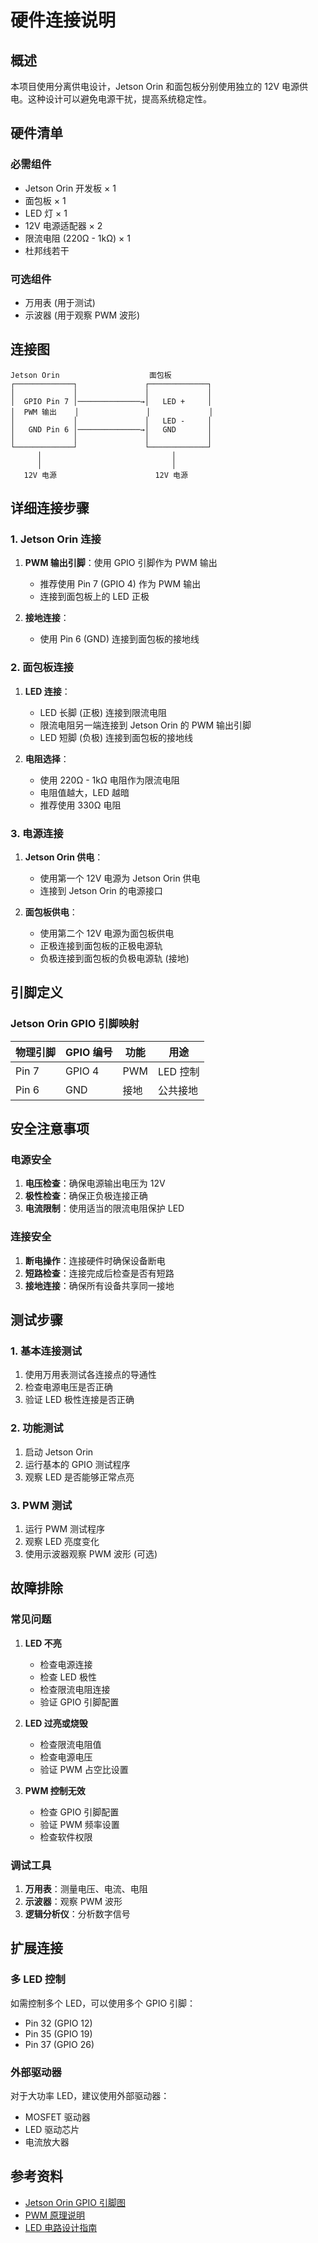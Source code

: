 # 硬件连接说明

## 概述

本项目使用分离供电设计，Jetson Orin 和面包板分别使用独立的 12V 电源供电。这种设计可以避免电源干扰，提高系统稳定性。

## 硬件清单

### 必需组件
- Jetson Orin 开发板 × 1
- 面包板 × 1
- LED 灯 × 1
- 12V 电源适配器 × 2
- 限流电阻 (220Ω - 1kΩ) × 1
- 杜邦线若干

### 可选组件
- 万用表 (用于测试)
- 示波器 (用于观察 PWM 波形)

## 连接图

```
Jetson Orin                    面包板
┌─────────────┐               ┌─────────────┐
│             │               │             │
│  GPIO Pin 7 │──────────────→│   LED +     │
│  PWM 输出    │               │             │
│             │               │   LED -     │
│   GND Pin 6 │──────────────→│   GND       │
│             │               │             │
└─────────────┘               └─────────────┘
      │                             │
      │                             │
   12V 电源                      12V 电源
```

## 详细连接步骤

### 1. Jetson Orin 连接

1. **PWM 输出引脚**：使用 GPIO 引脚作为 PWM 输出
   - 推荐使用 Pin 7 (GPIO 4) 作为 PWM 输出
   - 连接到面包板上的 LED 正极

2. **接地连接**：
   - 使用 Pin 6 (GND) 连接到面包板的接地线

### 2. 面包板连接

1. **LED 连接**：
   - LED 长脚 (正极) 连接到限流电阻
   - 限流电阻另一端连接到 Jetson Orin 的 PWM 输出引脚
   - LED 短脚 (负极) 连接到面包板的接地线

2. **电阻选择**：
   - 使用 220Ω - 1kΩ 电阻作为限流电阻
   - 电阻值越大，LED 越暗
   - 推荐使用 330Ω 电阻

### 3. 电源连接

1. **Jetson Orin 供电**：
   - 使用第一个 12V 电源为 Jetson Orin 供电
   - 连接到 Jetson Orin 的电源接口

2. **面包板供电**：
   - 使用第二个 12V 电源为面包板供电
   - 正极连接到面包板的正极电源轨
   - 负极连接到面包板的负极电源轨 (接地)

## 引脚定义

### Jetson Orin GPIO 引脚映射

| 物理引脚 | GPIO 编号 | 功能 | 用途     |
|---------|----------|------|---------|
| Pin 7   | GPIO 4   | PWM  | LED 控制 |
| Pin 6   | GND      | 接地 | 公共接地  |

## 安全注意事项

### 电源安全
1. **电压检查**：确保电源输出电压为 12V
2. **极性检查**：确保正负极连接正确
3. **电流限制**：使用适当的限流电阻保护 LED

### 连接安全
1. **断电操作**：连接硬件时确保设备断电
2. **短路检查**：连接完成后检查是否有短路
3. **接地连接**：确保所有设备共享同一接地

## 测试步骤

### 1. 基本连接测试
1. 使用万用表测试各连接点的导通性
2. 检查电源电压是否正确
3. 验证 LED 极性连接是否正确

### 2. 功能测试
1. 启动 Jetson Orin
2. 运行基本的 GPIO 测试程序
3. 观察 LED 是否能够正常点亮

### 3. PWM 测试
1. 运行 PWM 测试程序
2. 观察 LED 亮度变化
3. 使用示波器观察 PWM 波形 (可选)

## 故障排除

### 常见问题

1. **LED 不亮**
   - 检查电源连接
   - 检查 LED 极性
   - 检查限流电阻连接
   - 验证 GPIO 引脚配置

2. **LED 过亮或烧毁**
   - 检查限流电阻值
   - 检查电源电压
   - 验证 PWM 占空比设置

3. **PWM 控制无效**
   - 检查 GPIO 引脚配置
   - 验证 PWM 频率设置
   - 检查软件权限

### 调试工具

1. **万用表**：测量电压、电流、电阻
2. **示波器**：观察 PWM 波形
3. **逻辑分析仪**：分析数字信号

## 扩展连接

### 多 LED 控制
如需控制多个 LED，可以使用多个 GPIO 引脚：
- Pin 32 (GPIO 12)
- Pin 35 (GPIO 19)
- Pin 37 (GPIO 26)

### 外部驱动器
对于大功率 LED，建议使用外部驱动器：
- MOSFET 驱动器
- LED 驱动芯片
- 电流放大器

## 参考资料

- [Jetson Orin GPIO 引脚图](https://developer.nvidia.com/embedded/jetson-orin)
- [PWM 原理说明](https://en.wikipedia.org/wiki/Pulse-width_modulation)
- [LED 电路设计指南](https://www.electronics-tutorials.ws/diode/diode_8.html)